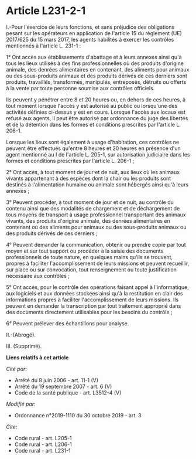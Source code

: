 # Article L231-2-1

I.-Pour l'exercice de leurs fonctions, et sans préjudice des obligations pesant sur les opérateurs en application de
l'article 15 du règlement (UE) 2017/625 du 15 mars 2017, les agents habilités à exercer les contrôles mentionnés à l'article
L. 231-1 :

1° Ont accès aux établissements d'abattage et à leurs annexes ainsi qu'à tous les lieux utilisés à des fins professionnelles
où des produits d'origine animale, des denrées alimentaires en contenant, des aliments pour animaux ou des sous-produits
animaux et des produits dérivés de ces derniers sont produits, travaillés, transformés, manipulés, entreposés, détruits ou
offerts à la vente par toute personne soumise aux contrôles officiels.

Ils peuvent y pénétrer entre 8 et 20 heures ou, en dehors de ces heures, à tout moment lorsque l'accès y est autorisé au
public ou lorsqu'une des activités définies ci-dessus y est en cours. Lorsque l'accès aux locaux est refusé aux agents, il
peut être autorisé par ordonnance du juge des libertés et de la détention dans les formes et conditions prescrites par
l'article L. 206-1. 

Lorsque les lieux sont également à usage d'habitation, ces contrôles ne peuvent être effectués qu'entre 8 heures et 20 heures
en présence d'un agent mentionné au I de l'article L. 205-1, sur autorisation judiciaire dans les formes et conditions
prescrites par l'article L. 206-1 ;

2° Ont accès, à tout moment de jour et de nuit, aux lieux où les animaux vivants appartenant à des espèces dont la chair ou
les produits sont destinés à l'alimentation humaine ou animale sont hébergés ainsi qu'à leurs annexes ;

3° Peuvent procéder, à tout moment de jour et de nuit, au contrôle du contenu ainsi que des modalités de chargement et de
déchargement de tous moyens de transport à usage professionnel transportant des animaux vivants, des produits d'origine
animale, des denrées alimentaires en contenant ou des aliments pour animaux ou des sous-produits animaux ou des produits
dérivés de ces derniers ;

4° Peuvent demander la communication, obtenir ou prendre copie par tout moyen et sur tout support ou procéder à la saisie des
documents professionnels de toute nature, en quelques mains qu'ils se trouvent, propres à faciliter l'accomplissement de
leurs missions et peuvent recueillir, sur place ou sur convocation, tout renseignement ou toute justification nécessaire aux
contrôles ;

5° Ont accès, pour le contrôle des opérations faisant appel à l'informatique, aux logiciels et aux données stockées ainsi
qu'à la restitution en clair des informations propres à faciliter l'accomplissement de leurs missions. Ils peuvent en
demander la transcription par tout traitement approprié dans des documents directement utilisables pour les besoins du
contrôle ;

6° Peuvent prélever des échantillons pour analyse.

II.-(Abrogé).

III. (Supprimé).

**Liens relatifs à cet article**

_Cité par_:

  - Arrêté du 8 juin 2006 - art. 11-1 (V)
  - Arrêté du 19 septembre 2007 - art. 6 (V)
  - Code de la santé publique - art. L3512-4 (V)

_Modifié par_:

  - Ordonnance n°2019-1110 du 30 octobre 2019 - art. 3

_Cite_:

  - Code rural - art. L205-1
  - Code rural - art. L206-1
  - Code rural - art. L231-1
